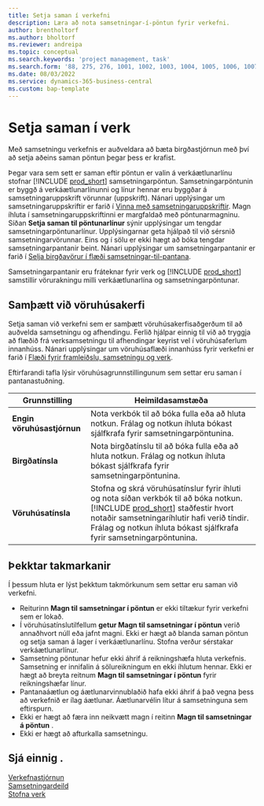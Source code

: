 ```yaml
---
title: Setja saman í verkefni
description: Læra að nota samsetningar-í-pöntun fyrir verkefni.
author: brentholtorf
ms.author: bholtorf
ms.reviewer: andreipa
ms.topic: conceptual
ms.search.keywords: 'project management, task'
ms.search.form: '88, 275, 276, 1001, 1002, 1003, 1004, 1005, 1006, 1007, 1020'
ms.date: 08/03/2022
ms.service: dynamics-365-business-central
ms.custom: bap-template
---
```

# <a name="assemble-to-project"></a>Setja saman í verk

Með samsetningu verkefnis er auðveldara að bæta birgðastjórnun með því að setja aðeins saman pöntun þegar þess er krafist.

Þegar vara sem sett er saman eftir pöntun er valin á verkáætlunarlínu stofnar [!INCLUDE [prod_short](includes/prod_short.md)]  samsetningarpöntun. Samsetningarpöntunin er byggð á verkáætlunarlínunni og línur hennar eru byggðar á samsetningaruppskrift vörunnar (uppskrift). Nánari upplýsingar um samsetningaruppskriftir er farið í [Vinna með samsetningaruppskriftir](assembly-how-work-assembly-boms.md). Magn íhluta í samsetningaruppskriftinni er margfaldað með pöntunarmagninu. Síðan **Setja saman til pöntunarlínur** sýnir upplýsingar um tengdar samsetningarpöntunarlínur. Upplýsingarnar geta hjálpað til við sérsnið samsetningarvörunnar. Eins og í sölu er ekki hægt að bóka tengdar samsetningarpantanir beint. Nánari upplýsingar um samsetningarpantanir er farið í [Selja birgðavörur í flæði samsetningar-til-pantana](assembly-how-to-sell-inventory-items-in-assemble-to-order-flows.md).

Samsetningarpantanir eru fráteknar fyrir verk og [!INCLUDE [prod_short](includes/prod_short.md)] samstillir vörurakningu milli verkáætlunarlína og samsetningarpöntunar.

## <a name="integrate-with-warehouse-management"></a>Samþætt við vöruhúsakerfi

Setja saman við verkefni sem er samþætt vöruhúsakerfisaðgerðum til að auðvelda samsetningu og afhendingu. Ferlið hjálpar einnig til við að tryggja að flæðið frá verksamsetningu til afhendingar keyrist vel í vöruhúsaferlum innanhúss. Nánari upplýsingar um vöruhúsaflæði innanhúss fyrir verkefni er farið í [Flæði fyrir framleiðslu, samsetningu og verk](design-details-internal-warehouse-flows.md#flows-to-and-from-assembly-in-a-basic-warehouse-configuration).

Eftirfarandi tafla lýsir vöruhúsagrunnstillingunum sem settar eru saman í pantanastuðning.

|Grunnstilling  |Heimildasamstæða  |
|---------|---------|
|**Engin vöruhúsastjórnun**|Nota verkbók til að bóka fulla eða að hluta notkun. Frálag og notkun íhluta bókast sjálfkrafa fyrir samsetningarpöntunina.         |
|**Birgðatínsla**|Nota birgðatínslu til að bóka fulla eða að hluta notkun. Frálag og notkun íhluta bókast sjálfkrafa fyrir samsetningarpöntunina.          |
|**Vöruhúsatínsla**|Stofna og skrá vöruhúsatínslur fyrir íhluti og nota síðan verkbók til að bóka notkun. [!INCLUDE [prod_short](includes/prod_short.md)] staðfestir hvort notaðir samsetningaríhlutir hafi verið tíndir. Frálag og notkun íhluta bókast sjálfkrafa fyrir samsetningarpöntunina.         |

## <a name="known-limitations"></a>Þekktar takmarkanir

Í þessum hluta er lýst þekktum takmörkunum sem settar eru saman við verkefni.

* Reiturinn **Magn til samsetningar í pöntun** er ekki tiltækur fyrir verkefni sem er lokað.
* Í vöruhúsatínslutilfellum **getur Magn til samsetningar í pöntun** verið annaðhvort núll eða jafnt magni. Ekki er hægt að blanda saman pöntun og setja saman á lager í verkáætlunarlínu. Stofna verður sérstakar verkáætlunarlínur.
* Samsetning pöntunar hefur ekki áhrif á reikningshæfa hluta verkefnis. Samsetning er innifalin á sölureikningum en ekki íhlutum hennar. Ekki er hægt að breyta reitnum **Magn til samsetningar í pöntun** fyrir reikningshæfar línur.
* Pantanaáætlun og áætlunarvinnublaðið hafa ekki áhrif á það vegna þess að verkefnið er ílag áætlunar. Áætlunarvélin lítur á samsetninguna sem eftirspurn.
* Ekki er hægt að færa inn neikvætt magn í reitinn **Magn til samsetningar á pöntun** .
* Ekki er hægt að afturkalla samsetningu.

## <a name="see-also"></a>Sjá einnig .

[Verkefnastjórnun](projects-manage-projects.md)  
[Samsetningardeild](assembly-assemble-items.md)  
[Stofna verk](projects-how-create-jobs.md)
